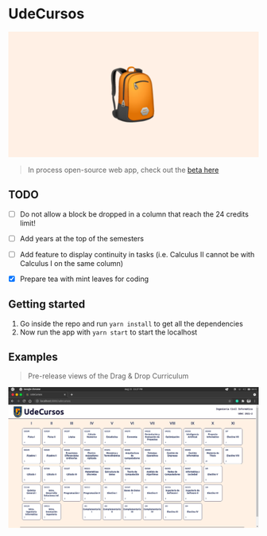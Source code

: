 # UdeCursos

![image](assets/banner.png)

> In process open-source web app, check out the [beta here](http://cxrlosk.me/udecursos/)


## TODO
- [ ] Do not allow a block be dropped in a column that reach the 24 credits limit!
- [ ] Add years at the top of the semesters
- [ ] Add feature to display continuity in tasks (i.e. Calculus II cannot be with Calculus I on the same column)
- [x] Prepare tea with mint leaves for coding


## Getting started
1. Go inside the repo and run `yarn install` to get all the dependencies
2. Now run the app with `yarn start` to start the localhost


## Examples
> Pre-release views of the Drag & Drop Curriculum

![image](assets/Screenshot2021-08-23.png)
